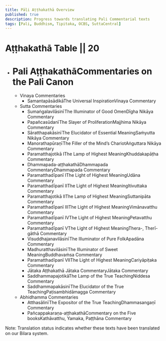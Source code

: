 ```yaml
---
title: Pāḷi Aṭṭhakathā Overview
published: true
description: Progress towards translating Pali Commentarial texts
tags: [Pali, Buddhism, Tipitaka, OCBS, SuttaCentral]
---
```


# Aṭṭhakathā Table || 20

 <link rel="stylesheet" href="/text-table-styles.css"> 

  <div class='text-list' id='atthakatha-text-list'>
    <ul class='horizontal first'>
      <li>
        <h1><root>Pali Aṭṭhakathā</root><translation>Commentaries on the Pali Canon</translation></h1>  
        <ul class='horizontal second'>
                    <li><root>Vinaya Commentaries</root>
            <ul class='vertical fourth'>
          <li><a class='uncheck'><root>Samantapāsādikā</root><translation>The Universal Inspiration</translation><atthakatha>Vinaya Commentary</atthakatha></a></li></ul></li>
          <li><root>Sutta Commentaries</root>
            <ul class='vertical fourth'>
              <li><a class='uncheck'><root>Sumaṅgalavilāsinī</root><translation>The Illuminator of Good Omen</translation><atthakatha>Dīgha Nikāya Commentary</atthakatha></a></li>
              <li><a class='uncheck'><root>Papañcasūdanī</root><translation>The Slayer of Proliferation</translation><atthakatha>Majjhima Nikāya Commentary</atthakatha></a></li>
              <li><a class='uncheck'><root>Sāratthapakāsinī</root><translation>The Elucidator of Essential Meaning</translation><atthakatha>Saṁyutta Nikāya Commentary</atthakatha></a></li>
              <li><a class='uncheck'><root>Manorathapūraṇī</root><translation>The Filler of the Mind’s Chariot</translation><atthakatha>Aṅguttara Nikāya Commentary</atthakatha></a></li>
               <li><a class='uncheck'><root>Paramatthajotikā I</root><translation>The Lamp of Highest Meaning</translation><atthakatha>Khuddakapāṭha Commentary</atthakatha></a></li>
                <li><a class='uncheck'><root>Dhammapada-aṭṭhakathā</root><translation>Dhammapada Commentary</translation><atthakatha>Dhammapada Commentary</atthakatha></a></li>
              <li><a class='uncheck'><root>Paramatthadīpanī I</root><translation>The Light of Highest Meaning</translation><atthakatha>Udāna Commentary</atthakatha></a></li>
              <li><a class='uncheck'><root>Paramatthadīpanī II</root><translation>The Light of Highest Meaning</translation><atthakatha>Itivuttaka Commentary</atthakatha></a></li>
              <li><a class='uncheck'><root>Paramatthajotikā II</root><translation>The Lamp of Highest Meaning</translation><atthakatha>Suttanipāta Commentary</atthakatha></a></li>
              <li><a class='uncheck'><root>Paramatthadīpanī III</root><translation>The Light of Highest Meaning</translation><atthakatha>Vimānavatthu Commentary</atthakatha></a></li>
              <li><a class='uncheck'><root>Paramatthadīpanī IV</root><translation>The Light of Highest Meaning</translation><atthakatha>Petavatthu Commentary</atthakatha></a></li>
              <li><a class='uncheck'><root>Paramatthadīpanī V</root><translation>The Light of Highest Meaning</translation><atthakatha>Thera-, Therī-gāthā Commentary</atthakatha></a></li>
              <li><a class='uncheck'><root>Visuddhajanavilāsinī</root><translation>The Illuminator of Pure Folk</translation><atthakatha>Apadāna Commentary</atthakatha></a></li>       
              <li><a class='uncheck'><root>Madhuratthavilāsinī</root><translation>The Illuminator of Sweet Meaning</translation><atthakatha>Buddhavaṁsa Commentary</atthakatha></a></li>
              <li><a class='uncheck'><root>Paramatthadīpanī VII</root><translation>The Light of Highest Meaning</translation><atthakatha>Cariyāpiṭaka Commentary</atthakatha></a></li>
              <li><a class='uncheck'><root>Jātaka Aṭṭhakathā </root><translation>Jātaka Commentary</translation><atthakatha>Jātaka Commentary</atthakatha></a></li>  
              <li><a class='uncheck'><root>Saddhammapajotikā</root><translation>The Lamp of the True Teaching</translation><atthakatha>Niddesa Commentary</atthakatha></a></li>
              <li><a class='uncheck'><root>Saddhammapakāsinī</root><translation>The Elucidator of the True Teaching</translation><atthakatha>Paṭisambhidāmagga Commentary</atthakatha></a></li>
            </ul>
          </li>
          <li><root>Abhidhamma Commentaries</root>
            <ul class='vertical fourth'>
              <li><a class='uncheck'><root>Atthasālinī</root><translation>The Expositor of the True Teaching</translation><atthakatha>Dhammasangaṇī Commentary</atthakatha></a></li>
              <li><a class='uncheck'><root>Pañcappakaraṇa-aṭṭhakathā</root><translation>Commentary on the Five books</translation><atthakatha>Kathāvatthu, Yamaka, Paṭṭhāna Commentary</atthakatha></a></li>
            </ul>
          </li>
        </ul>
      </li>
    </ul>
    <aside>Note: Translation status indicates whether these texts have been translated on our Bilara system.</aside>
  </div>

